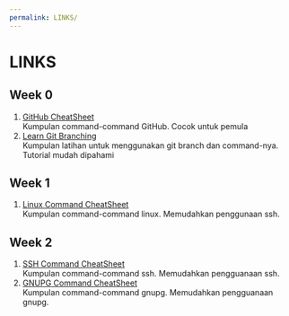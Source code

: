 ```yaml
---
permalink: LINKS/
---
```


# LINKS

## Week 0

1. [GitHub CheatSheet](https://training.github.com/downloads/github-git-cheat-sheet/)<br> 
Kumpulan command-command GitHub. Cocok untuk pemula
2. [Learn Git Branching](https://learngitbranching.js.org/)<br>
Kumpulan latihan untuk menggunakan git branch dan command-nya. Tutorial mudah dipahami

## Week 1
1. [Linux Command CheatSheet](https://cheatography.com/davechild/cheat-sheets/linux-command-line/)<br>
Kumpulan command-command linux. Memudahkan penggunaan ssh.

## Week 2
1. [SSH Command CheatSheet](https://quickref.me/ssh)<br>
Kumpulan command-command ssh. Memudahkan pengguanaan ssh.
2. [GNUPG Command CheatSheet](https://gist.github.com/turingbirds/3df43f1920a98010667a)<br>
Kumpulan command-command gnupg. Memudahkan pengguanaan gnupg.
